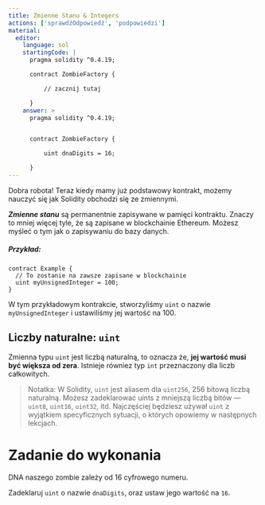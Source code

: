 ```yaml
---
title: Zmienne Stanu & Integers
actions: ['sprawdźOdpowiedź', 'podpowiedzi']
material:
  editor:
    language: sol
    startingCode: |
      pragma solidity ^0.4.19;

      contract ZombieFactory {

          // zacznij tutaj

      }
    answer: >
      pragma solidity ^0.4.19;


      contract ZombieFactory {

          uint dnaDigits = 16;

      }
---
```


Dobra robota! Teraz kiedy mamy już podstawowy kontrakt, możemy nauczyć się jak Solidity obchodzi się ze zmiennymi.

***Zmienne stanu*** są permanentnie zapisywane w pamięci kontraktu. Znaczy to mniej więcej tyle, że są zapisane w blockchainie Ethereum. Możesz myśleć o tym jak o zapisywaniu do bazy danych.

##### Przykład:
```
contract Example {
  // To zostanie na zawsze zapisane w blockchainie
  uint myUnsignedInteger = 100;
}
```

W tym przykładowym kontrakcie, stworzyliśmy `uint` o nazwie `myUnsignedInteger` i ustawiliśmy jej wartość na 100.

## Liczby naturalne: `uint`

Zmienna typu `uint` jest liczbą naturalną, to oznacza że, **jej wartość musi być większa od zera**. Istnieje równiez typ `int` przeznaczony dla liczb całkowitych.

> Notatka: W Solidity, `uint` jest aliasem dla `uint256`,  256 bitową liczbą naturalną. Możesz zadeklarować uints z mniejszą liczbą bitów — `uint8`, `uint16`, `uint32`, itd. Najczęściej będziesz używał `uint` z wyjątkiem specyficznych sytuacji, o których opowiemy w następnych lekcjach.

# Zadanie do wykonania

DNA naszego zombie zależy od 16 cyfrowego numeru.

Zadeklaruj `uint` o nazwie `dnaDigits`, oraz ustaw jego wartość na `16`.
